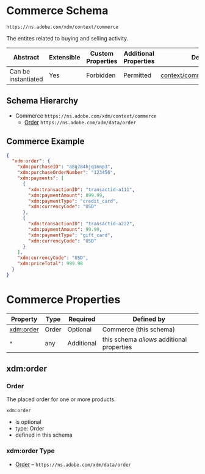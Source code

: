 
# Commerce Schema

```
https://ns.adobe.com/xdm/context/commerce
```

The entites related to buying and selling activity.

| Abstract | Extensible | Custom Properties | Additional Properties | Defined In |
|----------|------------|-------------------|-----------------------|------------|
| Can be instantiated | Yes | Forbidden | Permitted | [context/commerce.schema.json](context/commerce.schema.json) |

## Schema Hierarchy

* Commerce `https://ns.adobe.com/xdm/context/commerce`
  * [Order](../data/order.schema.md) `https://ns.adobe.com/xdm/data/order`

## Commerce Example
```json
{
  "xdm:order": {
    "xdm:purchaseID": "a8g784hjq1mnp3",
    "xdm:purchaseOrderNumber": "123456",
    "xdm:payments": [
      {
        "xdm:transactionID": "transactid-a111",
        "xdm:paymentAmount": 899.99,
        "xdm:paymentType": "credit_card",
        "xdm:currencyCode": "USD"
      },
      {
        "xdm:transactionID": "transactid-a222",
        "xdm:paymentAmount": 99.99,
        "xdm:paymentType": "gift_card",
        "xdm:currencyCode": "USD"
      }
    ],
    "xdm:currencyCode": "USD",
    "xdm:priceTotal": 999.98
  }
}
```

# Commerce Properties

| Property | Type | Required | Defined by |
|----------|------|----------|------------|
| [xdm:order](#xdmorder) | Order | Optional | Commerce (this schema) |
| `*` | any | Additional | this schema *allows* additional properties |

## xdm:order
### Order

The placed order for one or more products.

`xdm:order`
* is optional
* type: Order
* defined in this schema

### xdm:order Type


* [Order](../data/order.schema.md) – `https://ns.adobe.com/xdm/data/order`




